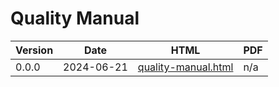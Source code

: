 # Quality Manual

| **Version** | **Date** | **HTML** | **PDF** |
|-------------|----------|----------|---------|
| 0.0.0 | 2024-06-21 | [quality-manual.html](./0.0.0/quality-manual.html) | n/a |
